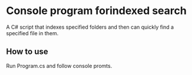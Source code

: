 # Console program forindexed search
A C# script that indexes specified folders and then can quickly find a specified file in them.

## How to use
Run Program.cs and follow console promts.

